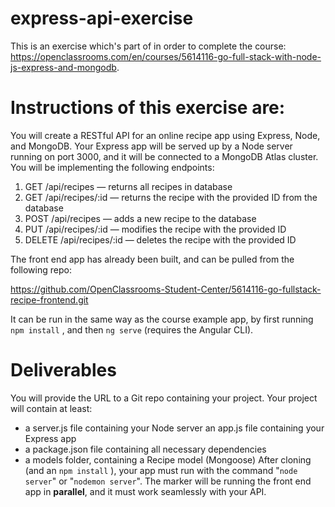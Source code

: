 # express-api-exercise

This is an exercise which's part of  in order to complete the course: https://openclassrooms.com/en/courses/5614116-go-full-stack-with-node-js-express-and-mongodb. 


# Instructions of this exercise are:

You will create a RESTful API for an online recipe app using Express, Node, and MongoDB.  Your Express app will be served up by a Node server running on port 3000, and it will be connected to a MongoDB Atlas cluster.  You will be implementing the following endpoints:

1. GET  /api/recipes  — returns all recipes in database
2. GET  /api/recipes/:id  — returns the recipe with the provided ID from the database
3. POST  /api/recipes  — adds a new recipe to the database
4. PUT  /api/recipes/:id  — modifies the recipe with the provided ID
5. DELETE  /api/recipes/:id  — deletes the recipe with the provided ID

The front end app has already been built, and can be pulled from the following repo:

https://github.com/OpenClassrooms-Student-Center/5614116-go-fullstack-recipe-frontend.git

It can be run in the same way as the course example app, by first running `npm install` , and then  `ng serve`  (requires the Angular CLI).


# Deliverables

You will provide the URL to a Git repo containing your project.  Your project will contain at least:

- a server.js file containing your Node server
an app.js file containing your Express app
- a package.json file containing all necessary dependencies
- a models folder, containing a Recipe model (Mongoose)
After cloning (and an  `npm install`  ), your app must run with the command "`node server`" or "`nodemon server`".  The marker will be running the front end app in **parallel**, and it must work seamlessly with your API.